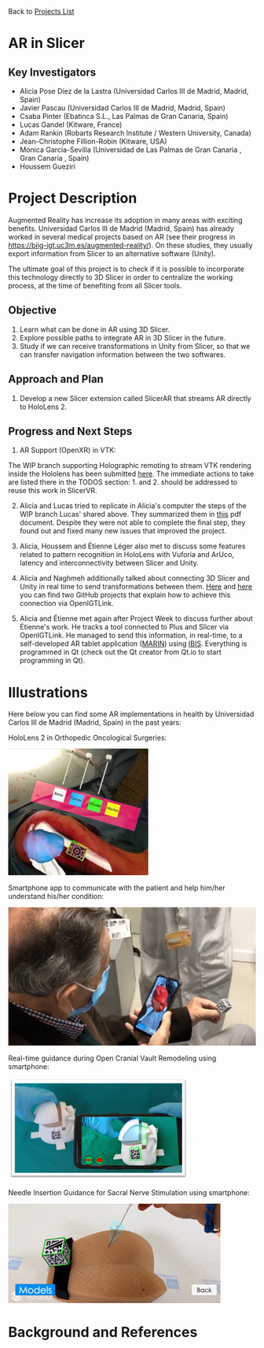 Back to [Projects List](../../README.md#ProjectsList)

# AR in Slicer

## Key Investigators

- Alicia Pose Díez de la Lastra (Universidad Carlos III de Madrid, Madrid, Spain)
- Javier Pascau (Universidad Carlos III de Madrid, Madrid, Spain)
- Csaba Pinter (Ebatinca S.L., Las Palmas de Gran Canaria, Spain)
- Lucas Gandel (Kitware, France)
- Adam Rankin (Robarts Research Institute / Western University, Canada)
- Jean-Christophe Fillion-Robin (Kitware, USA)
- Mónica García-Sevilla (Universidad de Las Palmas de Gran Canaria , Gran Canaria , Spain)
- Houssem Gueziri


# Project Description

<!-- Add a short paragraph describing the project. -->
Augmented Reality has increase its adoption in many areas with exciting benefits. Universidad Carlos III de Madrid (Madrid, Spain) has already worked in several medical projects
based on AR (see their progress in https://biig-igt.uc3m.es/augmented-reality/). On these studies, they usually export information from Slicer to an alternative software (Unity). 

The ultimate goal of this project is to check if it is possible to incorporate this technology directly to 3D Slicer in order to centralize the working process, at the time 
of benefiting from all Slicer tools.

## Objective

<!-- Describe here WHAT you would like to achieve (what you will have as end result). -->

1. Learn what can be done in AR using 3D Slicer.
2. Explore possible paths to integrate AR in 3D Slicer in the future.
3. Study if we can receive transformations in Unity from Slicer, so that we can transfer navigation information between the two softwares.

## Approach and Plan

<!-- Describe here HOW you would like to achieve the objectives stated above. -->

1. Develop a new Slicer extension called SlicerAR that streams AR directly to HoloLens 2.

## Progress and Next Steps

<!-- Update this section as you make progress, describing of what you have ACTUALLY DONE. If there are specific steps that you could not complete then you can describe them here, too. -->

1. AR Support (OpenXR) in VTK:

The WIP branch supporting Holographic remoting to stream VTK rendering inside the Hololens has been submitted [here](https://gitlab.kitware.com/vtk/vtk/-/merge_requests/8101).
The immediate actions to take are listed there in the TODOS section: 1. and 2. should be addressed to reuse this work in SlicerVR.

2. Alicia and Lucas tried to replicate in Alicia's computer the steps of the WIP branch Lucas' shared above. They summarized them in [this](StepsToFollow.pdf) pdf document. Despite they were not able to complete the final step, they found out and fixed many new issues that improved the project.

3. Alicia, Houssem and Étienne Léger also met to discuss some features related to pattern recognition in HoloLens with Vuforia and ArUco, latency and interconnectivity between Slicer and Unity.

4. Alicia and Naghmeh additionally talked about connecting 3D Slicer and Unity in real time to send transformations between them. [Here](https://github.com/Lyla-M/UnityOpenIGTLink) and [here](https://github.com/franklinwk/OpenIGTLink-Unity) you can find two GitHub projects that explain how to achieve this connection via OpenIGTLink.

5. Alicia and Étienne met again after Project Week to discuss further about Étienne's work. He tracks a tool connected to Plus and Slicer via OpenIGTLink. He managed to send this information, in real-time, to a self-developed AR tablet application ([MARIN](https://github.com/AppliedPerceptionLab/MARIN)) using [IBIS](https://github.com/IbisNeuronav/Ibis). Everything is programmed in Qt (check out the Qt creator from Qt.io to start programming in Qt). 


# Illustrations

<!-- Add pictures and links to videos that demonstrate what has been accomplished.
![Description of picture](Example2.jpg)
![Some more images](Example2.jpg)
-->
Here below you can find some AR implementations in health by Universidad Carlos III de Madrid (Madrid, Spain) in the past years:

HoloLens 2 in Orthopedic Oncological Surgeries:

![HoloLens 2 in Orthopedic Oncological Surgeries](Figure_HoloLens2_OrthopedicOncologicalSurgery.png)

Smartphone app to communicate with the patient and help him/her understand his/her condition:

![Smartphone app to communicate with the patient and help him/her understand his/her condition](Figure_Smartphone_PatientCommunication.png)

Real-time guidance during Open Cranial Vault Remodeling using smartphone:

![Smartphone app to guide open cranial vault remodeling](Figure_Smartphone_CraniosynostosisSurgery.png)

Needle Insertion Guidance for Sacral Nerve Stimulation using smartphone:

![Smartphone app to guide needle insertion for sacral nerve stimulation](Figure_Smartphone_NeedleInsertion.png)




# Background and References

<!-- If you developed any software, include link to the source code repository. If possible, also add links to sample data, and to any relevant publications. -->
